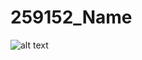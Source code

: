 # 259152_Name
![alt text](https://github.com/rajatsingh07/259152_Name/tree/main/SDLC/agile-scrum.jpg?raw=true)